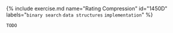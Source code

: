 {% include exercise.md name="Rating Compression" id="1450D" labels="`binary search` `data structures` `implementation`"  %}

```
TODO
```
